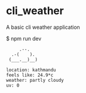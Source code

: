 # cli_weather
A basic cli weather application

$ npm run dev
```
     .--.
  .-(    ).
 (___.__)__)

location: kathmandu 
feels like: 24.9*c
weather: partly cloudy
uv: 0 
```
